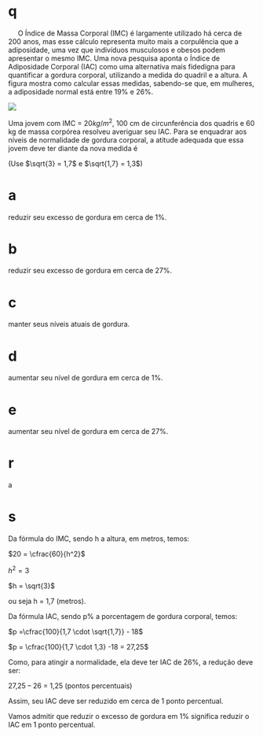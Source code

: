 # q
     O Índice de Massa Corporal (IMC) é largamente utilizado há cerca de 200 anos, mas esse cálculo representa muito mais a corpulência que a adiposidade, uma vez que indivíduos musculosos e obesos podem apresentar o mesmo IMC. Uma nova pesquisa aponta o Índice de Adiposidade Corporal (IAC) como uma alternativa mais fidedigna para quantificar a gordura corporal, utilizando a medida do quadril e a altura. A figura mostra como calcular essas medidas, sabendo-se que, em mulheres, a adiposidade normal está entre 19% e 26%.

![](https://firebasestorage.googleapis.com/v0/b/firebase-enemio.appspot.com/o/questoes%2F874%2F94cf4a99-ef37-caa0-5843-87f54a8de03b.png?alt=media\&token=5ededd7c-f636-4a90-bcfd-348b94043972)

Uma jovem com IMC = $20 kg/m^2$, 100 cm de circunferência dos quadris e 60 kg de massa corpórea resolveu averiguar seu IAC. Para se enquadrar aos níveis de normalidade de gordura corporal, a atitude adequada que essa jovem deve ter diante da nova medida é

(Use $\sqrt{3} = 1,7$ e $\sqrt{1,7} = 1,3$)

# a
reduzir seu excesso de gordura em cerca de 1%.

# b
reduzir seu excesso de gordura em cerca de 27%.

# c
manter seus níveis atuais de gordura.

# d
aumentar seu nível de gordura em cerca de 1%.

# e
aumentar seu nível de gordura em cerca de 27%.

# r
a

# s
Da fórmula do IMC, sendo h a altura, em metros, temos:

$20 = \cfrac{60}{h^2}$

$h^2 = 3$

$h = \sqrt{3}$

ou seja h = 1,7 (metros).

Da fórmula IAC, sendo p% a porcentagem de gordura corporal, temos:

$p =\cfrac{100}{1,7 \cdot \sqrt{1,7}} - 18$

$p = \cfrac{100}{1,7 \cdot 1,3} -18 = 27,25$

Como, para atingir a normalidade, ela deve ter IAC de 26%, a redução deve ser:

27,25 – 26 = 1,25 (pontos percentuais)

Assim, seu IAC deve ser reduzido em cerca de 1 ponto percentual.

Vamos admitir que reduzir o excesso de gordura em 1% significa reduzir o IAC em 1 ponto percentual.
